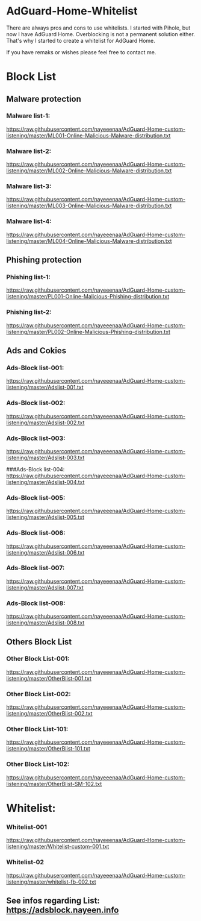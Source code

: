 # AdGuard-Home-Whitelist

There are always pros and cons to use whitelists. I started with Pihole, but now I have AdGuard Home. Overblocking is not a permanent solution either. That's why I started to create a whitelist for AdGuard Home. 

If you have remaks or wishes please feel free to contact me.


# Block List
## Malware protection

### Malware list-1:
https://raw.githubusercontent.com/nayeeenaa/AdGuard-Home-custom-listening/master/ML001-Online-Malicious-Malware-distribution.txt

### Malware list-2:
https://raw.githubusercontent.com/nayeeenaa/AdGuard-Home-custom-listening/master/ML002-Online-Malicious-Malware-distribution.txt

### Malware list-3:
https://raw.githubusercontent.com/nayeeenaa/AdGuard-Home-custom-listening/master/ML003-Online-Malicious-Malware-distribution.txt

### Malware list-4:
https://raw.githubusercontent.com/nayeeenaa/AdGuard-Home-custom-listening/master/ML004-Online-Malicious-Malware-distribution.txt



## Phishing protection

### Phishing list-1:
https://raw.githubusercontent.com/nayeeenaa/AdGuard-Home-custom-listening/master/PL001-Online-Malicious-Phishing-distribution.txt


### Phishing list-2:
https://raw.githubusercontent.com/nayeeenaa/AdGuard-Home-custom-listening/master/PL002-Online-Malicious-Phishing-distribution.txt



## Ads and Cokies 

### Ads-Block list-001:
https://raw.githubusercontent.com/nayeeenaa/AdGuard-Home-custom-listening/master/Adslist-001.txt

### Ads-Block list-002:
https://raw.githubusercontent.com/nayeeenaa/AdGuard-Home-custom-listening/master/Adslist-002.txt

### Ads-Block list-003:
https://raw.githubusercontent.com/nayeeenaa/AdGuard-Home-custom-listening/master/Adslist-003.txt

###Ads-Block list-004:
https://raw.githubusercontent.com/nayeeenaa/AdGuard-Home-custom-listening/master/Adslist-004.txt

### Ads-Block list-005:
https://raw.githubusercontent.com/nayeeenaa/AdGuard-Home-custom-listening/master/Adslist-005.txt

### Ads-Block list-006:
https://raw.githubusercontent.com/nayeeenaa/AdGuard-Home-custom-listening/master/Adslist-006.txt

### Ads-Block list-007:
https://raw.githubusercontent.com/nayeeenaa/AdGuard-Home-custom-listening/master/Adslist-007.txt

### Ads-Block list-008:
https://raw.githubusercontent.com/nayeeenaa/AdGuard-Home-custom-listening/master/Adslist-008.txt


## Others Block List

### Other Block List-001:
https://raw.githubusercontent.com/nayeeenaa/AdGuard-Home-custom-listening/master/OtherBlist-001.txt

### Other Block List-002:
https://raw.githubusercontent.com/nayeeenaa/AdGuard-Home-custom-listening/master/OtherBlist-002.txt

### Other Block List-101:
https://raw.githubusercontent.com/nayeeenaa/AdGuard-Home-custom-listening/master/OtherBlist-101.txt

### Other Block List-102:
https://raw.githubusercontent.com/nayeeenaa/AdGuard-Home-custom-listening/master/OtherBlist-SM-102.txt




# Whitelist:
### Whitelist-001
https://raw.githubusercontent.com/nayeeenaa/AdGuard-Home-custom-listening/master/Whitelist-custom-001.txt

### Whitelist-02
https://raw.githubusercontent.com/nayeeenaa/AdGuard-Home-custom-listening/master/whitelist-fb-002.txt




## See infos regarding List: https://adsblock.nayeen.info
